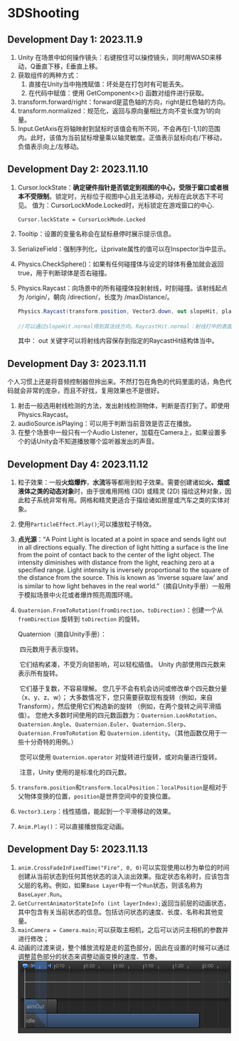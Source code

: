 # 3DShooting

## Development Day 1: 2023.11.9

1. Unity 在场景中如何操作镜头：右键按住可以操控镜头，同时用WASD来移动，Q垂直下移，E垂直上移。
2. 获取组件的两种方式：
   1. 直接在Unity当中拖拽赋值：坏处是在打包时有可能丢失。
   2. 在代码中赋值：使用 GetComponent<>() 函数对组件进行获取。
3. transform.forward/right：forward是蓝色轴的方向，right是红色轴的方向。
4. transform.normalized：规范化，返回与原向量相比方向不变长度为1的向量。
5. Input.GetAxis在将轴映射到鼠标时该值会有所不同，不会再在[-1,1]的范围内。此时，该值为当前鼠标增量乘以轴灵敏度。正值表示鼠标向右/下移动，负值表示向上/左移动。

## Development Day 2: 2023.11.10

1. Cursor.lockState：**确定硬件指针是否锁定到视图的中心，受限于窗口或者根本不受限制**。锁定时，光标位于视图中心且无法移动，光标在此状态下不可见。 值为：CursorLockMode.Locked时，光标锁定在游戏窗口的中心.

   ```
   Cursor.lockState = CursorLockMode.Locked
   ```

2. Tooltip：设置的变量名称会在鼠标悬停时展示提示信息。

3. SerializeField：强制序列化，让private属性的值可以在Inspector当中显示。

4. Physics.CheckSphere()：如果有任何碰撞体与设定的球体有叠加就会返回true，用于判断球体是否右碰撞。

5. Physics.Raycast：向场景中的所有碰撞体投射射线，时刻碰撞。该射线起点为 /origin/，朝向 /direction/，长度为 /maxDistance/。

   ```c#
   Physics.Raycast(transform.position, Vector3.down, out slopeHit, playerHeight * 0.5f + 0.4f)
   
   //可以通过slopeHit.normal得到其法线方向。RaycastHit.normal：射线打中的表面的法线。
   ```

   其中： out 关键字可以将射线内容保存到指定的RaycastHit结构体当中。

## Development Day 3: 2023.11.11

​	个人习惯上还是将音频控制器但拎出来。不然打包在角色的代码里面的话，角色代码就会非常的庞杂，而且不好找，复用效果也不是很好。

1. 射击一般选用射线检测的方法，发出射线检测物体，判断是否打到了。即使用Physics.Raycast。
2. audioSource.isPlaying：可以用于判断当前音效是否正在播放。
3. 在整个场景中一般只有一个Audio Listener，加载在Camera上，如果设置多个的话Unity会不知道播放哪个监听器发出的声音。

## Development Day 4: 2023.11.12

1. 粒子效果：一般**火焰爆炸**，**水流**等等都用到粒子效果。需要创建诸如**火、烟或液体之类的动态对象**时，由于很难用网格 (3D) 或精灵 (2D) 描绘这种对象，因此粒子系统非常有用。网格和精灵更适合于描绘诸如房屋或汽车之类的实体对象。

2. 使用`ParticleEffect.Play()`;可以播放粒子特效。

3. **点光源**：“A Point Light is located at a point in space and sends light out in all directions equally. The direction of light hitting a surface is the line from the point of contact back to the center of the light object. The intensity diminishes with distance from the light, reaching zero at a specified range. Light intensity is inversely proportional to the square of the distance from the source. This is known as ‘inverse square law’ and is similar to how light behaves in the real world.”（摘自Unity手册）一般用于模拟场景中火花或者爆炸照亮周围环境。

4. `Quaternion.FromToRotation(fromDirection，toDirection)`：创建一个从 `fromDirection` 旋转到 `toDirection` 的旋转。

   Quaternion（摘自Unity手册）： 

   ​	四元数用于表示旋转。

   ​	它们结构紧凑，不受万向锁影响，可以轻松插值。 Unity 内部使用四元数来表示所有旋转。

   ​	它们基于复数，不容易理解。 您几乎不会有机会访问或修改单个四元数分量（x、y、z、w）； 大多数情况下，您只需要获取现有旋转（例如，来自 Transform），然后使用它们构造新的旋转 （例如，在两个旋转之间平滑插值）。 您绝大多数时间使用的四元数函数为：`Quaternion.LookRotation`、`Quaternion.Angle`、`Quaternion.Euler`、`Quaternion.Slerp`、`Quaternion.FromToRotation` 和 `Quaternion.identity`。（其他函数仅用于一些十分奇特的用例。）

   ​	您可以使用 `Quaternion.operator` 对旋转进行旋转，或对向量进行旋转。

   ​	注意，Unity 使用的是标准化的四元数。

5. `transform.position`和`transform.localPosition`：`localPosition`是相对于父物体变换的位置，`position`是世界空间中的变换位置。

6. `Vector3.Lerp`：线性插值，能起到一个平滑移动的效果。

7. `Anim.Play()`：可以直接播放指定动画。



## Development Day 5: 2023.11.13

1. `anim.CrossFadeInFixedTime("Fire", 0, 0)`可以实现使用以秒为单位的时间创建从当前状态到任何其他状态的淡入淡出效果。指定状态名称时，应该包含父层的名称。例如，如果`Base Layer`中有一个`Run`状态，则该名称为`BaseLayer.Run`。
2. `GetCurrentAnimatorStateInfo (int layerIndex);`返回当前层的动画状态，其中包含有关当前状态的信息。包括访问状态的速度、长度、名称和其他变量。
3. `mainCamera = Camera.main;`可以获取主相机，之后可以访问主相机的参数并进行修改；
4. 动画的过渡来说，整个播放流程是走的蓝色部分，因此在设置的时候可以通过调整蓝色部分的状态来调整动画变换的速度、节奏。![image-20231113171821543](Image/动画过渡.png)
